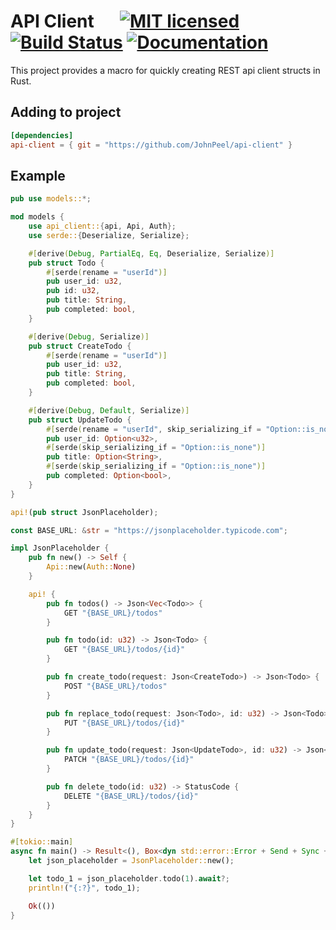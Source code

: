 # API Client &emsp; [![MIT licensed][mit-badge]][mit-url] [![Build Status][actions-badge]][actions-url] [![Documentation][docs-badge]][docs-url]

[mit-badge]: https://img.shields.io/badge/license-MIT-blue.svg
[mit-url]: https://github.com/JohnPeel/api-client/blob/master/LICENSE
[actions-badge]: https://github.com/JohnPeel/api-client/workflows/CI/badge.svg
[actions-url]: https://github.com/JohnPeel/api-client/actions?query=workflow%3ACI+branch%3Amaster
[docs-badge]: https://img.shields.io/badge/docs-latest-brightgreen
[docs-url]: https://johnpeel.github.io/api-client/api_client/

This project provides a macro for quickly creating REST api client structs in Rust.

## Adding to project

```toml
[dependencies]
api-client = { git = "https://github.com/JohnPeel/api-client" }
```

## Example

```rust
pub use models::*;

mod models {
    use api_client::{api, Api, Auth};
    use serde::{Deserialize, Serialize};

    #[derive(Debug, PartialEq, Eq, Deserialize, Serialize)]
    pub struct Todo {
        #[serde(rename = "userId")]
        pub user_id: u32,
        pub id: u32,
        pub title: String,
        pub completed: bool,
    }

    #[derive(Debug, Serialize)]
    pub struct CreateTodo {
        #[serde(rename = "userId")]
        pub user_id: u32,
        pub title: String,
        pub completed: bool,
    }

    #[derive(Debug, Default, Serialize)]
    pub struct UpdateTodo {
        #[serde(rename = "userId", skip_serializing_if = "Option::is_none")]
        pub user_id: Option<u32>,
        #[serde(skip_serializing_if = "Option::is_none")]
        pub title: Option<String>,
        #[serde(skip_serializing_if = "Option::is_none")]
        pub completed: Option<bool>,
    }
}

api!(pub struct JsonPlaceholder);

const BASE_URL: &str = "https://jsonplaceholder.typicode.com";

impl JsonPlaceholder {
    pub fn new() -> Self {
        Api::new(Auth::None)
    }

    api! {
        pub fn todos() -> Json<Vec<Todo>> {
            GET "{BASE_URL}/todos"
        }

        pub fn todo(id: u32) -> Json<Todo> {
            GET "{BASE_URL}/todos/{id}"
        }

        pub fn create_todo(request: Json<CreateTodo>) -> Json<Todo> {
            POST "{BASE_URL}/todos"
        }

        pub fn replace_todo(request: Json<Todo>, id: u32) -> Json<Todo> {
            PUT "{BASE_URL}/todos/{id}"
        }

        pub fn update_todo(request: Json<UpdateTodo>, id: u32) -> Json<Todo> {
            PATCH "{BASE_URL}/todos/{id}"
        }

        pub fn delete_todo(id: u32) -> StatusCode {
            DELETE "{BASE_URL}/todos/{id}"
        }
    }
}

#[tokio::main]
async fn main() -> Result<(), Box<dyn std::error::Error + Send + Sync + 'static>> {
    let json_placeholder = JsonPlaceholder::new();

    let todo_1 = json_placeholder.todo(1).await?;
    println!("{:?}", todo_1);

    Ok(())
}
```